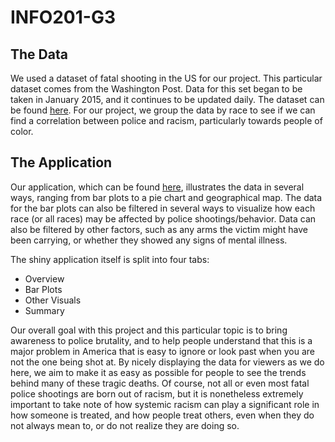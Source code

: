 # INFO201-G3

## The Data
We used a dataset of fatal shooting in the US for our project. This particular dataset 
comes from the Washington Post. Data for this set began to be taken in January 2015,
and it continues to be updated daily. The dataset can be found [here](https://github.com/washingtonpost/data-police-shootings). 
For our project, we group the data by race to see if we can find a correlation between police and 
racism, particularly towards people of color.  

## The Application
Our application, which can be found [here](https://liarose.shinyapps.io/info201-af3/), illustrates the data in several ways, 
ranging from bar plots to a pie chart and 
geographical map. The data for the bar plots can also be filtered in several ways to 
visualize how each race (or all races) may be affected by police shootings/behavior. Data can 
also be filtered by other factors, such as any arms the victim might have been carrying,
or whether they showed any signs of mental illness.  

The shiny application itself is split into four tabs: 

* Overview  
* Bar Plots  
* Other Visuals  
* Summary   

Our overall goal with this project and this particular topic is to bring awareness to
police brutality, and to help people understand that this is a major problem in America
that is easy to ignore or look past when you are not the one being shot at. By nicely 
displaying the data for viewers as we do here, we aim to make it as easy as possible for 
people to see the trends behind many of these tragic deaths. Of course,
not all or even most fatal police shootings are born out of racism, but it is nonetheless extremely
important to take note of how systemic racism can play a significant role in how 
someone is treated, and how people treat others, even when they do not always mean to, 
or do not realize they are doing so. 

